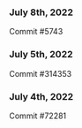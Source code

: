 ### July 8th, 2022

Commit #5743

### July 5th, 2022

Commit #314353


### July 4th, 2022

Commit #72281
